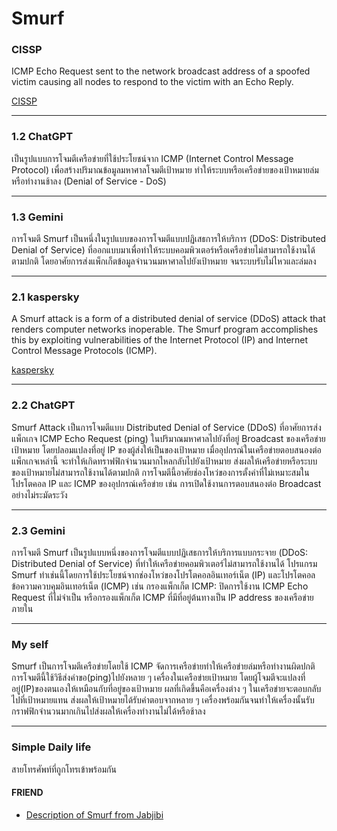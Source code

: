 # Smurf
### CISSP 

ICMP Echo Request sent to the network broadcast address of a spoofed victim causing all nodes to respond to the victim with an Echo Reply.

[CISSP](https://www.isc2.org/certifications/cissp/cissp-student-glossary#1)

---

### 1.2 ChatGPT

  เป็นรูปแบบการโจมตีเครือข่ายที่ใช้ประโยชน์จาก ICMP (Internet Control Message Protocol) เพื่อสร้างปริมาณข้อมูลมหาศาลโจมตีเป้าหมาย ทำให้ระบบหรือเครือข่ายของเป้าหมายล่มหรือทำงานช้าลง (Denial of Service - DoS)

---

### 1.3 Gemini

  การโจมตี Smurf เป็นหนึ่งในรูปแบบของการโจมตีแบบปฏิเสธการให้บริการ (DDoS: Distributed Denial of Service) ที่ออกแบบมาเพื่อทำให้ระบบคอมพิวเตอร์หรือเครือข่ายไม่สามารถใช้งานได้ตามปกติ โดยอาศัยการส่งแพ็กเก็ตข้อมูลจำนวนมหาศาลไปยังเป้าหมาย จนระบบรับไม่ไหวและล่มลง

---

### 2.1 kaspersky

  A Smurf attack is a form of a distributed denial of service (DDoS) attack that renders computer networks inoperable. The Smurf program accomplishes this by exploiting vulnerabilities of the Internet Protocol (IP) and Internet Control Message Protocols (ICMP).
    
[kaspersky](https://www.kaspersky.com/resource-center/definitions/what-is-a-smurf-attack)

---

### 2.2 ChatGPT

  Smurf Attack เป็นการโจมตีแบบ Distributed Denial of Service (DDoS) ที่อาศัยการส่งแพ็กเกจ ICMP Echo Request (ping) ในปริมาณมหาศาลไปยังที่อยู่ Broadcast ของเครือข่ายเป้าหมาย โดยปลอมแปลงที่อยู่ IP ของผู้ส่งให้เป็นของเป้าหมาย เมื่ออุปกรณ์ในเครือข่ายตอบสนองต่อแพ็กเกจเหล่านี้ จะทำให้เกิดทราฟฟิกจำนวนมากไหลกลับไปยังเป้าหมาย ส่งผลให้เครือข่ายหรือระบบของเป้าหมายไม่สามารถใช้งานได้ตามปกติ การโจมตีนี้อาศัยช่องโหว่ของการตั้งค่าที่ไม่เหมาะสมในโปรโตคอล IP และ ICMP ของอุปกรณ์เครือข่าย เช่น การเปิดใช้งานการตอบสนองต่อ Broadcast อย่างไม่ระมัดระวัง

---

### 2.3 Gemini

  การโจมตี Smurf เป็นรูปแบบหนึ่งของการโจมตีแบบปฏิเสธการให้บริการแบบกระจาย (DDoS: Distributed Denial of Service) ที่ทำให้เครือข่ายคอมพิวเตอร์ไม่สามารถใช้งานได้ โปรแกรม Smurf ทำเช่นนี้โดยการใช้ประโยชน์จากช่องโหว่ของโปรโตคอลอินเทอร์เน็ต (IP) 
  และโปรโตคอลข้อความควบคุมอินเทอร์เน็ต (ICMP) เช่น กรองแพ็กเก็ต ICMP: ปิดการใช้งาน ICMP Echo Request ที่ไม่จำเป็น หรือกรองแพ็กเก็ต ICMP ที่มีที่อยู่ต้นทางเป็น IP address ของเครือข่ายภายใน

---

### My self
Smurf เป็นการโจมตีเครือข่ายโดยใช้ ICMP จัดการเครือข่ายทำให้เครือข่ายล่มหรือทำงานผิดปกติ การโจมตีนี้ใช้วิธีส่งคำขอ(ping)ไปยังหลาย ๆ เครื่องในเครือข่ายเป้าหมาย โดยผู้โจมตีจะแปลงที่อยู่(IP)ของตนเองให้เหมือนกับที่อยู่ของเป้าหมาย ผลที่เกิดขึ้นคือเครื่องต่าง ๆ ในเครือข่ายจะตอบกลับไปที่เป้าหมายแทน ส่งผลให้เป้าหมายได้รับคำตอบจากหลาย ๆ เครื่องพร้อมกันจนทำให้เครื่องนั้นรับกราฟฟิกจำนวนมากเกินไปส่งผลให้เครื่องทำงานไม่ได้หรือช้าลง
  
---

### Simple Daily life
  สายโทรศัพท์ที่ถูกโทรเข้าพร้อมกัน
  
#### FRIEND 
* [Description of Smurf from Jabjibi](https://jabjibi.github.io/smurf.html)
